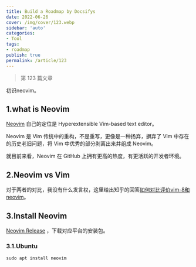 ```yaml
---
title: Build a Roadmap by Docsifys
date: 2022-06-26
cover: /img/cover/123.webp
sidebar: 'auto'
categories:
- Tool
tags:
- roadmap 
publish: true
permalink: /article/123
---
```


> 第 123 篇文章

初识neovim。
<!-- more -->

## 1.what is Neovim

[Neovim](https://neovim.io/) 自己的定位是 Hyperextensible Vim-based text editor。

Neovim 是 Vim 传统中的重构，不是重写，更像是一种扬弃，摒弃了 Vim 中存在的历史老旧问题，将 Vim 中优秀的部分剥离出来并组成 Neovim。

就目前来看，Neovim 在 GitHub 上拥有更高的热度，有更活跃的开发者环境。

## 2.Neovim vs Vim
对于两者的对比，我没有什么发言权，这里给出知乎的回答[如何对比评价vim-8和neovim](https://www.zhihu.com/question/54663891)。

## 3.Install Neovim
[Neovim Release](https://github.com/neovim/neovim/releases) ，下载对应平台的安装包。

### 3.1.Ubuntu
```
sudo apt install neovim
```
